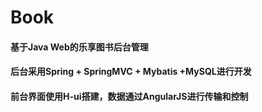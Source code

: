 # Book
#### 基于Java Web的乐享图书后台管理
####  后台采用Spring + SpringMVC + Mybatis +MySQL进行开发
####  前台界面使用H-ui搭建，数据通过AngularJS进行传输和控制
